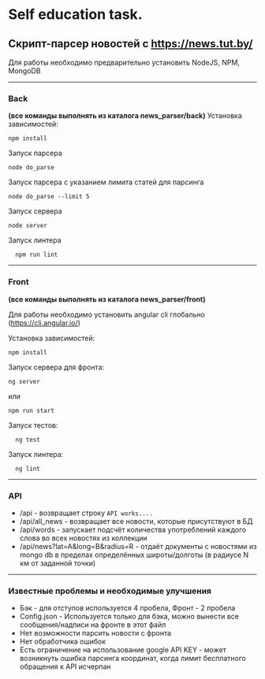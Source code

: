 # Self education task.
## Cкрипт-парсер новостей с https://news.tut.by/

Для работы необходимо предварительно установить NodeJS, NPM, MongoDB

---
### Back 
**(все команды выполнять из каталога news_parser/back)**
Установка зависимостей:
```
npm install
```
Запуск парсера
```
node do_parse
```
Запуск парсера с указанием лимита статей для парсинга
```
node do_parse --limit 5
```
Запуск сервера
```
node server
```
Запуск линтера
```
  npm run lint
```
---
### Front
**(все команды выполнять из каталога news_parser/front)**

Для работы необходимо установить angular cli глобально (https://cli.angular.io/)

Установка зависимостей:
```
npm install
```
Запуск сервера для фронта:

```
ng server
```
или

```
npm run start
```
Запуск тестов:
```
  ng test
```
Запуск линтера:
```
  ng lint
```
---
### API
* /api - возвращает строку ```API works....```
* /api/all_news - возвращает все новости, которые присутствуют в БД
* /api/words - запускает подсчёт количества употреблений каждого слова во всех новостях из коллекции
* /api/news?lat=A&long=B&radius=R - отдаёт документы с новостями из mongo db в пределах определённых широты/долготы (в радиусе N км от заданной точки)
---
### Известные проблемы и необходимые улучшения
* Бэк - для отступов используется 4 пробела, Фронт - 2 пробела
* Config.json - Используется только для бэка, можно вынести все сообщения/надписи на фронте в этот файл
* Нет возможности парсить новости с фронта
* Нет обработчика ошибок
* Есть ограничение на использование google API KEY - может возникнуть ошибка парсинга координат, когда лимит бесплатного обращения к API исчерпан
